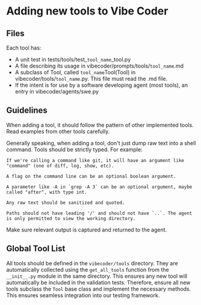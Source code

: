 # Adding new tools to Vibe Coder

## Files

Each tool has:

* A unit test in tests/tools/test_`tool_name`_tool.py
* A file describing its usage in vibecoder/prompts/tools/`tool_name`.md
* A subclass of Tool, called `tool_name`Tool(Tool) in vibecoder/tools/`tool_name`.py. This file must read the .md file.
* If the intent is for use by a software developing agent (most tools), an entry in vibecoder/agents/swe.py

## Guidelines

When adding a tool, it should follow the pattern of other implemented tools. Read examples from other tools carefully.

Generally speaking, when adding a tool, don't just dump raw text into a shell command. Tools should be strictly typed. For example:

    If we're calling a command like git, it will have an argument like "command" (one of diff, log, show, etc).

    A flag on the command line can be an optional boolean argument.

    A parameter like -A in `grep -A 3` can be an optional argument, maybe called "after", with type int.

    Any raw text should be sanitized and quoted.

    Paths should not have leading '/' and should not have `..`. The agent is only permitted to view the working directory.

Make sure relevant output is captured and returned to the agent.

## Global Tool List

All tools should be defined in the `vibecoder/tools` directory. They are automatically collected using the `get_all_tools` function from the `__init__.py` module in the same directory. This ensures any new tool will automatically be included in the validation tests. Therefore, ensure all new tools subclass the `Tool` base class and implement the necessary methods. This ensures seamless integration into our testing framework.